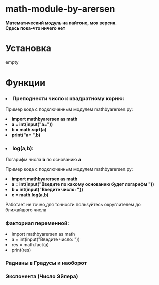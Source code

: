 # math-module-by-arersen
<html>
<b>Математический модуль на пайтоне, моя версия. </br>
Сдесь пока-что ничего нет</b>

<h1> Установка</h1>
<p>empty</p>

<h1>Функции</h1>

<h3><Li>Преподнести число к квадратному корню:</li></h3>
<p> Пример кода с подключенным модулем mathbyarersen.py:</p>
<b class="li1"><li> import mathbyarersen as math</li>
<li> a = int(input("a="))</li>
<li> b = math.sqrt(a)</li>
<li> print("a= ",b)</li></b>

<h3><li>log(a,b):</li></h3>
  Логарифм числа <b>b</b> по основанию <b>a</b>
  <p> Пример кода с подключенным модулем mathbyarersen.py:</p>
    <b><li>import mathbyarersen as math</li>
    <li>a = int(input("Введите по какому основанию будет логарифм "))</li>
    <li>b = int(input("Введите число: "))</li>
    <li>c = math.log(a,b)</li></b>
    <p>Работает не точно,для точности пользуйтесь округлителем до ближайшого числа</p>
    </html>
<h3> Факториал переменной:</h3>

<li>import mathbyarersen as math</li>
<li>a = int(input("Введите число: "))</li>
<li>res = math.fact(a)</li>
<li>print(res)</li>

### Радианы в Градусы и наоборот
### Экспонента (Число Эйлера)



